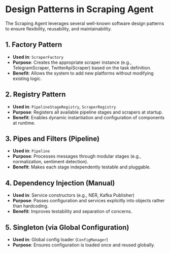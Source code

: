# Design Patterns in Scraping Agent

The Scraping Agent leverages several well-known software design patterns to ensure flexibility, reusability, and maintainability.

## 1. Factory Pattern

- **Used in**: `ScraperFactory`
- **Purpose**: Creates the appropriate scraper instance (e.g., TelegramScraper, TwitterApiScraper) based on the task definition.
- **Benefit**: Allows the system to add new platforms without modifying existing logic.

## 2. Registry Pattern

- **Used in**: `PipelineStageRegistry`, `ScraperRegistry`
- **Purpose**: Registers all available pipeline stages and scrapers at startup.
- **Benefit**: Enables dynamic instantiation and configuration of components at runtime.

## 3. Pipes and Filters (Pipeline)

- **Used in**: `Pipeline`
- **Purpose**: Processes messages through modular stages (e.g., normalization, sentiment detection).
- **Benefit**: Makes each stage independently testable and pluggable.

## 4. Dependency Injection (Manual)

- **Used in**: Service constructors (e.g., NER, Kafka Publisher)
- **Purpose**: Passes configuration and services explicitly into objects rather than hardcoding.
- **Benefit**: Improves testability and separation of concerns.

## 5. Singleton (via Global Configuration)

- **Used in**: Global config loader (`ConfigManager`)
- **Purpose**: Ensures configuration is loaded once and reused globally.

